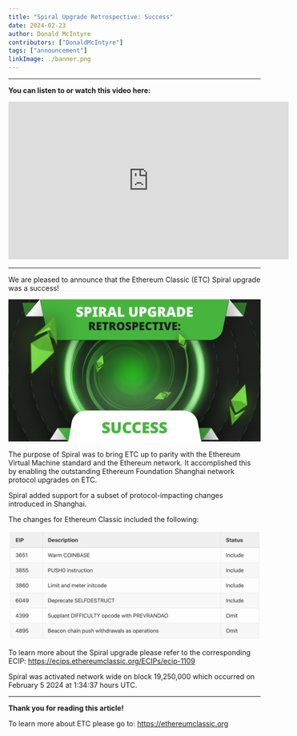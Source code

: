 ```yaml
---
title: "Spiral Upgrade Retrospective: Success"
date: 2024-02-23
author: Donald McIntyre
contributors: ["DonaldMcIntyre"]
tags: ["announcement"]
linkImage: ./banner.png
---
```


---
**You can listen to or watch this video here:**

<iframe width="560" height="315" src="https://www.youtube.com/embed/XXX" title="YouTube video player" frameborder="0" allow="accelerometer; autoplay; clipboard-write; encrypted-media; gyroscope; picture-in-picture; web-share" allowfullscreen></iframe>

---

We are pleased to announce that the Ethereum Classic (ETC) Spiral upgrade was a success!

![](./banner.png)

The purpose of Spiral was to bring ETC up to parity with the Ethereum Virtual Machine standard and the Ethereum network. It accomplished this by enabling the outstanding Ethereum Foundation Shanghai network protocol upgrades on ETC.

Spiral added support for a subset of protocol-impacting changes introduced in Shanghai. 

The changes for Ethereum Classic included the following:

![](./1.png)

To learn more about the Spiral upgrade please refer to the corresponding ECIP: https://ecips.ethereumclassic.org/ECIPs/ecip-1109

Spiral was activated network wide on block 19,250,000 which occurred on February 5 2024 at 1:34:37 hours UTC.

---

**Thank you for reading this article!**

To learn more about ETC please go to: https://ethereumclassic.org
